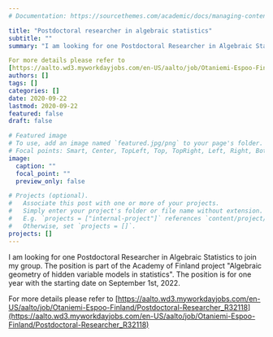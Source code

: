 ```yaml
---
# Documentation: https://sourcethemes.com/academic/docs/managing-content/

title: "Postdoctoral researcher in algebraic statistics"
subtitle: ""
summary: "I am looking for one Postdoctoral Researcher in Algebraic Statistics to join my group. The position is part of the Academy of Finland project "Algebraic geometry of hidden variable models in statistics". The position is for one year with the starting date on September 1st, 2022.

For more details please refer to
[https://aalto.wd3.myworkdayjobs.com/en-US/aalto/job/Otaniemi-Espoo-Finland/Postdoctoral-Researcher_R32118](https://aalto.wd3.myworkdayjobs.com/en-US/aalto/job/Otaniemi-Espoo-Finland/Postdoctoral-Researcher_R32118)"
authors: []
tags: []
categories: []
date: 2020-09-22
lastmod: 2020-09-22
featured: false
draft: false

# Featured image
# To use, add an image named `featured.jpg/png` to your page's folder.
# Focal points: Smart, Center, TopLeft, Top, TopRight, Left, Right, BottomLeft, Bottom, BottomRight.
image:
  caption: ""
  focal_point: ""
  preview_only: false

# Projects (optional).
#   Associate this post with one or more of your projects.
#   Simply enter your project's folder or file name without extension.
#   E.g. `projects = ["internal-project"]` references `content/project/deep-learning/index.md`.
#   Otherwise, set `projects = []`.
projects: []
---
```

I am looking for one Postdoctoral Researcher in Algebraic Statistics to join my group. The position is part of the Academy of Finland project "Algebraic geometry of hidden variable models in statistics". The position is for one year with the starting date on September 1st, 2022.

For more details please refer to
[https://aalto.wd3.myworkdayjobs.com/en-US/aalto/job/Otaniemi-Espoo-Finland/Postdoctoral-Researcher_R32118](https://aalto.wd3.myworkdayjobs.com/en-US/aalto/job/Otaniemi-Espoo-Finland/Postdoctoral-Researcher_R32118)